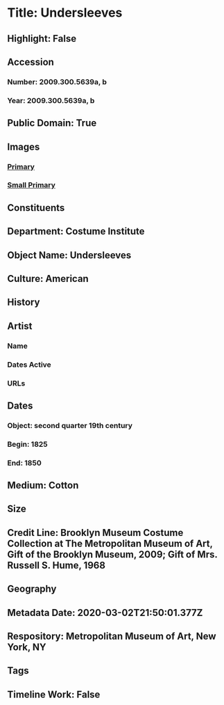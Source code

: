 # Title: Undersleeves
## Highlight: False
## Accession
### Number: 2009.300.5639a, b
### Year: 2009.300.5639a, b
## Public Domain: True
## Images
### [Primary](https://images.metmuseum.org/CRDImages/ci/original/68.74.20a-b_CP1.jpg)
### [Small Primary](https://images.metmuseum.org/CRDImages/ci/web-large/68.74.20a-b_CP1.jpg)
## Constituents
## Department: Costume Institute
## Object Name: Undersleeves
## Culture: American
## History
## Artist
### Name
### Dates Active
### URLs
## Dates
### Object: second quarter 19th century
### Begin: 1825
### End: 1850
## Medium: Cotton
## Size
## Credit Line: Brooklyn Museum Costume Collection at The Metropolitan Museum of Art, Gift of the Brooklyn Museum, 2009; Gift of Mrs. Russell S. Hume, 1968
## Geography
## Metadata Date: 2020-03-02T21:50:01.377Z
## Respository: Metropolitan Museum of Art, New York, NY
## Tags
## Timeline Work: False
